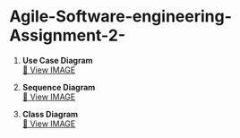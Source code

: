 # Agile-Software-engineering-Assignment-2-

1. **Use Case Diagram**  
   [📂 View IMAGE]([./diagrams/UseCaseDiagram.pdf](https://github.com/Lavanya-3012/Agile-Software-engineering-Assignment-2-/blob/main/USECASE%20DIAGRAM_page-0001.jpg))

2. **Sequence Diagram**  
   [📂 View IMAGE](./diagrams/SequenceDiagram.pdf)

3. **Class Diagram**  
   [📂 View IMAGE]([./diagrams/ClassDiagram.pdf](https://github.com/Lavanya-3012/Agile-Software-engineering-Assignment-2-/blob/main/CLASS%20DIAGRAM_page-0001.jpg))
